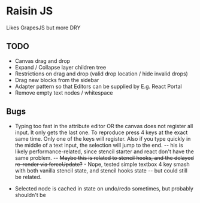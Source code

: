 # Raisin JS

Likes GrapesJS but more DRY

## TODO

- Canvas drag and drop
- Expand / Collapse layer children tree
- Restrictions on drag and drop (valid drop location / hide invalid drops)
- Drag new blocks from the sidebar
- Adapter pattern so that Editors can be supplied by E.g. React Portal
- Remove empty text nodes / whitespace

## Bugs

- Typing too fast in the attribute editor OR the canvas does not register all input. It only gets the last one. To reproduce press 4 keys at the exact same time. Only one of the keys will register. Also if you type quickly in the middle of a text input, the selection will jump to the end.
  -- his is likely performance-related, since stencil starter and react don't have the same problem.
  -- ~~Maybe this is related to stencil hooks, and the delayed re-render via forceUpdate?~~ - Nope, tested simple textbox 4 key smash with both vanilla stencil state, and stencil hooks state -- but could still be related.

- Selected node is cached in state on undo/redo sometimes, but probably shouldn't be
